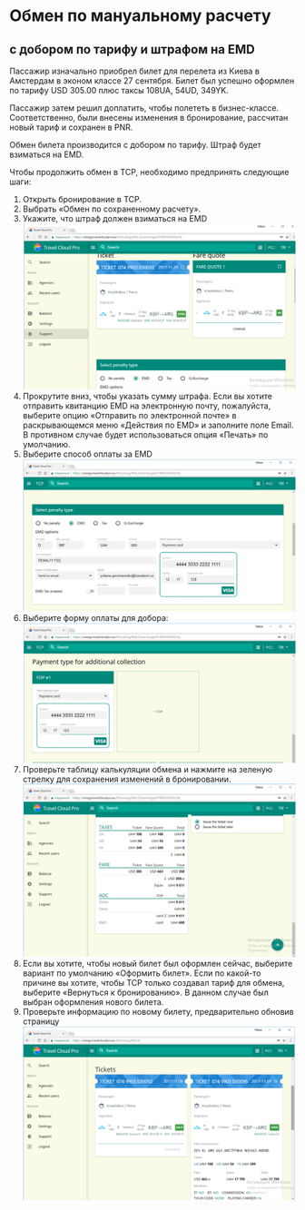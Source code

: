 # Обмен по мануальному расчету

## с добором по тарифу и штрафом на EMD

Пассажир изначально приобрел билет для перелета из Киева в Амстердам в эконом классе 27 сентября. Билет был успешно оформлен по тарифу USD 305.00 плюс таксы 108UA, 54UD, 349YK.

Пассажир затем решил доплатить, чтобы полететь в бизнес-классе. Соответственно, были внесены изменения в бронирование, рассчитан новый тариф и сохранен в PNR.

Обмен билета производится с добором по тарифу. Штраф будет взиматься на EMD.

Чтобы продолжить обмен в TCP, необходимо предпринять следующие шаги:

1. Открыть бронирование в TCP.
2. Выбрать «Обмен по сохраненному расчету».
3. Укажите, что штраф должен взиматься на EMD![](/assets/PenaltyTypeEMD.png)
4. Прокрутите вниз, чтобы указать сумму штрафа. Если вы хотите отправить квитанцию EMD на электронную почту, пожалуйста, выберите опцию «Отправить по электронной почте» в раскрывающемся меню «Действия по EMD» и заполните поле Email. В противном случае будет использоваться опция «Печать» по умолчанию.
5. Выберите способ оплаты за EMD![](/assets/EMDPaymentMethod.png)
6. Выберите форму оплаты для добора:![](/assets/ADCPayment.png)
7. Проверьте таблицу калькуляции обмена и нажмите на зеленую стрелку для сохранения изменений в бронировании.![](/assets/ADCEMDNewFare.png)
8. Если вы хотите, чтобы новый билет был оформлен сейчас, выберите вариант по умолчанию «Оформить билет». Если по какой-то причине вы хотите, чтобы TCP только создавал тариф для обмена, выберите «Вернуться к бронированию». В данном случае был выбран оформления нового билета.
9. Проверьте информацию по новому билету, предварительно обновив страницу![](/assets/ADCEMD_Success.png)



